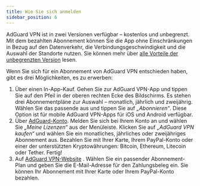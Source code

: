 ```yaml
---
title: Wie Sie sich anmelden
sidebar_position: 6
---
```


AdGuard VPN ist in zwei Versionen verfügbar – kostenlos und unbegrenzt. Mit dem bezahlten Abonnement können Sie die App ohne Einschränkungen in Bezug auf den Datenverkehr, die Verbindungsgeschwindigkeit und die Auswahl der Standorte nutzen. Sie können mehr über [alle Vorteile der unbegrenzten Version](free-vs-unlimited.md) lesen.

Wenn Sie sich für ein Abonnement von AdGuard VPN entschieden haben, gibt es drei Möglichkeiten, es zu erwerben:

1. Über einen In-App-Kauf. Gehen Sie zur AdGuard VPN-App und tippen Sie auf den Pfeil in der oberen rechten Ecke des Bildschirms. Es stehen drei Abonnementpläne zur Auswahl – monatlich, jährlich und zweijährig. Wählen Sie das passende aus und tippen Sie auf *„Abonnieren“*. Diese Option ist für mobile AdGuard VPN-Apps für iOS und Android verfügbar.
2. Über [AdGuard-Konto](https://my.adguard.com/). Melden Sie sich bei Ihrem Konto an und wählen Sie *„Meine Lizenzen“* aus der Menüleiste. Klicken Sie auf *„AdGuard VPN kaufen“* und wählen Sie ein monatliches, jährliches oder zweijähriges Abonnement aus. Bezahlen Sie mit Ihrer Karte, Ihrem PayPal-Konto oder einer der unterstützten Kryptowährungen: Bitcoin, Ethereum, Litecoin oder Tether. Fertig!
3. Auf [AdGuard VPN-Website](https://adguard-vpn.com/license.html) . Wählen Sie ein passender Abonnement-Plan und geben Sie die E-Mail-Adresse für den Zahlungsbeleg ein. Sie können Ihr Abonnement mit Ihrer Karte oder Ihrem PayPal-Konto bezahlen.
